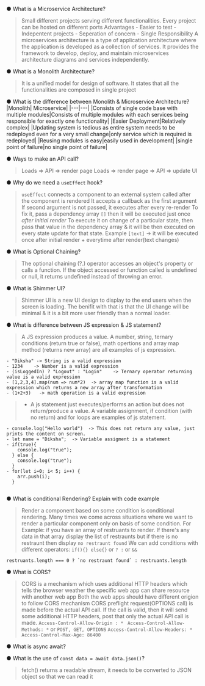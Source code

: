 ● What is a Microservice Architecture?
> Small different projects serving different functionalities.
> Every project can be hosted on different ports
> Advantages
    - Easier to test
    - Indepentent projects
    - Seperation of concern
    - Single Responsibility
> A microservices architecture is a type of application architecture where the application is
developed as a collection of services. It provides the framework to develop, deploy, and 
maintain microservices architecture diagrams and services independently.

● What is a Monolith Architecture?
> It is a unified model for design of software. It states that all the functionalities are composed in single project

● What is the difference between Monolith & Microservice Architecture?
|Monolith| Microservice|
|---|---|
|Consists of single code base with multiple modules|Consists of multiple modules with each services being responsible for exactly one functionality|
|Easier Deployment|Relatively complex|
|Updating system is tedious as  entire system needs to be redeployed even for a very small change|only service which is required is redeployed|
|Reusing modules is easy|easily used in development|
|single point of failure|no single point of failure|

● Ways to make an API call?
> Loads => API => render page
> Loads => render page => API => update UI

● Why do we need a `useEffect` hook?
> `useEffect` connects a component to an external system
> called after the component is rendered
> It accepts a callback as the first argument
> If second argument is not passed, it executes after every re-render
> To fix it, pass a dependency array `[]` then it will be executed just once *after initial render*
> To execute it on change of a particular state, then pass that value in the dependency array & it will be then executed on every state update for that state. Example `[text]` -> it will be executed once after initial render + everytime after render(text changes)

● What is Optional Chaining?
> The optional chaining (?.) operator accesses an object's property or calls a function. If the object accessed or function called is undefined or null, it returns undefined instead of throwing an error.

● What is Shimmer UI?
> Shimmer UI is a new UI design to display to the end users when the screen is loading. The benifit with that is that the UI change will be minimal & it is a bit more user friendly than a normal loader.

● What is difference between JS expression & JS statement?
>  A JS expression produces a value. A number, string, ternary conditions (return true or false), math opertions and array map method (returns new array) are all examples of js expression.
```
- "Diksha" -> String is a valid expression 
- 1234    -> Number is a valid expression 
- (isLoggedIn) ? "Logout" : "Login"    -> Ternary operator returning value is a valid expression
- [1,2,3,4].map(num => num*2)  -> array map function is a valid expression which returns a new array after transformation
- (1+2+3)   -> math operation is a valid expression
```
> - A js statement just executes/performs an action but does not return/produce a value. A variable assignment, if condition (with no return) and for loops are examples of js statement.
```
- console.log("Hello world")  -> This does not return any value, just prints the content on screen.
- let name = "Diksha";  -> Variable assigment is a statement 
- if(true){ 
    console.log("true"); 
  } else {
    console.log("true"); 
  }  
- for(let i=0; i< 5; i++) {
    arr.push(i);
  } 


```

● What is conditional Rendering? Explain with code example
> Render a component based on some condition is conditional rendering. Many times we come across situations where we want to render a particular component only on basis of some condition.
> For Example: if you have an array of restruants to render. If there's any data in that array display the list of restraunts but if there is no restraunt then display `no restraunt found`
> We can add conditions with different operators: `if(){} else{}` or `? :` or `&&`

```
restruants.length === 0 ? `no restraunt found` : restruants.length

```

● What is CORS?
> CORS is a mechanism which uses additional HTTP headers which tells the browser weather the specific web app can share resource with another web app
> Both the web apps should have different origion to follow CORS mechanism
> CORS preflight request(OPTIONS call) is made before the actual API call. If the call is valid, then it will send some additional HTTP headers, post that only the actual API call is made.
> `Access-Control-Allow-Origin : * `
> `Access-Control-Allow-Methods: *` or `POST, GET, OPTIONS`
> `Access-Control-Allow-Headers: *`
> `Access-Control-Max-Age: 86400`

● What is async await?
<!-- TODO -->


● What is the use of `const data = await data.json()`?
> fetch() returns a readable stream, it needs to be converted to JSON object so that we can read it


